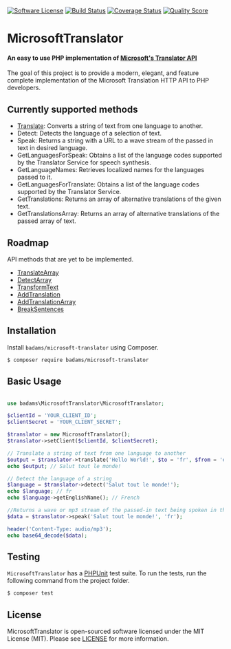 [![Software License](https://img.shields.io/badge/license-MIT-brightgreen.svg?style=flat-square)](LICENSE)
[![Build Status](https://img.shields.io/travis/badams/microsoft-translator/master.svg?style=flat-square)](https://travis-ci.org/badams/microsoft-translator)
[![Coverage Status](https://img.shields.io/scrutinizer/coverage/g/badams/microsoft-translator.svg?style=flat-square)](https://scrutinizer-ci.com/g/badams/microsoft-translator/code-structure)
[![Quality Score](https://img.shields.io/scrutinizer/g/badams/microsoft-translator.svg?style=flat-square)](https://scrutinizer-ci.com/g/badams/microsoft-translator)

MicrosoftTranslator 
====================
#### An easy to use PHP implementation of [Microsoft's Translator API](https://msdn.microsoft.com/en-us/library/ff512419.aspx)

The goal of this project is to provide a modern, elegant, and feature complete implementation of the Microsoft Translation HTTP API to PHP developers.

## Currently supported methods

 - [Translate](docs/translate.md): Converts a string of text from one language to another.
 - Detect: Detects the language of a selection of text.
 - Speak: Returns a string with a URL to a wave stream of the passed in text in desired language.
 - GetLanguagesForSpeak: Obtains a list of the language codes supported by the Translator Service for speech synthesis.
 - GetLanguageNames: Retrieves localized names for the languages passed to it.
 - GetLanguagesForTranslate: Obtains a list of the language codes supported by the Translator Service.
 - GetTranslations: Returns an array of alternative translations of the given text.
 - GetTranslationsArray: Returns an array of alternative translations of the passed array of text.

## Roadmap

API methods that are yet to be implemented.

 - [TranslateArray](https://msdn.microsoft.com/en-us/library/ff512422.aspx)
 - [DetectArray](https://msdn.microsoft.com/en-us/library/ff512412.aspx)
 - [TransformText](https://msdn.microsoft.com/en-us/library/dn876735.aspx)
 - [AddTranslation](https://msdn.microsoft.com/en-us/library/ff512408.aspx)
 - [AddTranslationArray](https://msdn.microsoft.com/en-us/library/ff512409.aspx)
 - [BreakSentences](https://msdn.microsoft.com/en-us/library/ff512410.aspx)

## Installation

Install `badams/microsoft-translator` using Composer.

```bash
$ composer require badams/microsoft-translator
```

## Basic Usage

```php

use badams\MicrosoftTranslator\MicrosoftTranslator;

$clientId = 'YOUR_CLIENT_ID';
$clientSecret = 'YOUR_CLIENT_SECRET';

$translator = new MicrosoftTranslator();
$translator->setClient($clientId, $clientSecret);

// Translate a string of text from one language to another
$output = $translator->translate('Hello World!', $to = 'fr', $from = 'en');
echo $output; // Salut tout le monde!

// Detect the language of a string
$language = $translator->detect('Salut tout le monde!');
echo $language; // fr
echo $language->getEnglishName(); // French

//Returns a wave or mp3 stream of the passed-in text being spoken in the desired language.
$data = $translator->speak('Salut tout le monde!', 'fr');

header('Content-Type: audio/mp3');
echo base64_decode($data);

```

## Testing

`MicrosoftTranslator` has a [PHPUnit](https://phpunit.de) test suite. To run the tests, run the following command from the project folder.

``` bash
$ composer test
```

## License

MicrosoftTranslator is open-sourced software licensed under the MIT License (MIT). Please see [LICENSE](LICENSE) for more information.

